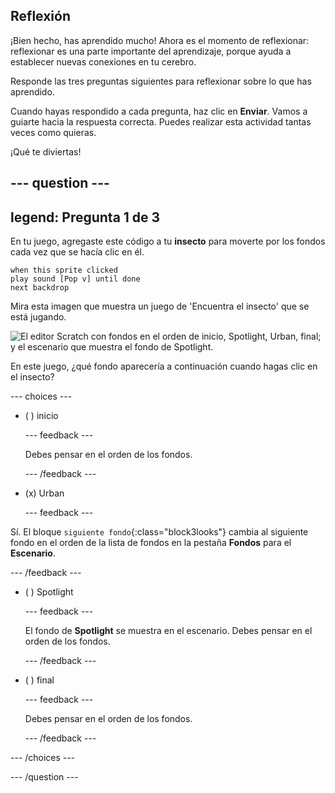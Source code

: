 ## Reflexión

¡Bien hecho, has aprendido mucho! Ahora es el momento de reflexionar: reflexionar es una parte importante del aprendizaje, porque ayuda a establecer nuevas conexiones en tu cerebro.

Responde las tres preguntas siguientes para reflexionar sobre lo que has aprendido.

Cuando hayas respondido a cada pregunta, haz clic en **Enviar**. Vamos a guiarte hacia la respuesta correcta. Puedes realizar esta actividad tantas veces como quieras.

¡Qué te diviertas!

--- question ---
---
legend: Pregunta 1 de 3
---

En tu juego, agregaste este código a tu **insecto** para moverte por los fondos cada vez que se hacía clic en él.

```blocks3
when this sprite clicked
play sound [Pop v] until done
next backdrop
```

Mira esta imagen que muestra un juego de 'Encuentra el insecto' que se está jugando.

![El editor Scratch con fondos en el orden de inicio, Spotlight, Urban, final; y el escenario que muestra el fondo de Spotlight.](images/quiz1-backdrops.png)

En este juego, ¿qué fondo aparecería a continuación cuando hagas clic en el insecto?

--- choices ---

- ( ) inicio

  --- feedback ---

  Debes pensar en el orden de los fondos.

  --- /feedback ---

- (x) Urban

  --- feedback ---

Sí. El bloque `siguiente fondo`{:class="block3looks"} cambia al siguiente fondo en el orden de la lista de fondos en la pestaña **Fondos** para el **Escenario**.

--- /feedback ---

- ( ) Spotlight

  --- feedback ---

  El fondo de **Spotlight** se muestra en el escenario. Debes pensar en el orden de los fondos.

  --- /feedback ---

- ( ) final

  --- feedback ---

  Debes pensar en el orden de los fondos.

  --- /feedback ---

--- /choices ---

--- /question ---
